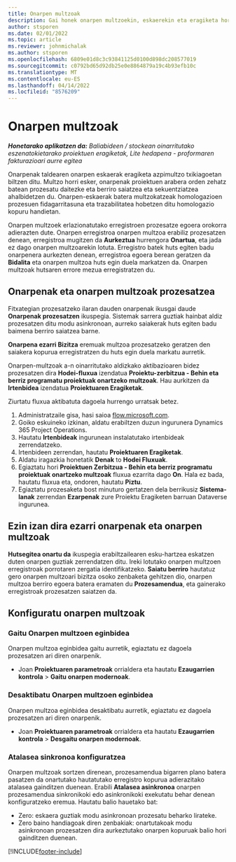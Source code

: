 ```yaml
---
title: Onarpen multzoak
description: Gai honek onarpen multzoekin, eskaerekin eta eragiketa horien azpimultzoekin nola lan egin azaltzen du.
author: stsporen
ms.date: 02/01/2022
ms.topic: article
ms.reviewer: johnmichalak
ms.author: stsporen
ms.openlocfilehash: 6809e01d8c3c93841125d0100d898dc208577019
ms.sourcegitcommit: c0792bd65d92db25e0e8864879a19c4b93efb10c
ms.translationtype: MT
ms.contentlocale: eu-ES
ms.lasthandoff: 04/14/2022
ms.locfileid: "8576209"
---
```

# <a name="approval-sets"></a>Onarpen multzoak

_**Honetarako aplikatzen da:** Baliabideen / stockean oinarritutako eszenatokietarako proiektuen eragiketak, Lite hedapena - proformaren fakturazioari aurre egitea_

Onarpenak taldearen onarpen eskaerak eragiketa azpimultzo txikiagoetan biltzen ditu. Multzo horri esker, onarpenak proiektuen arabera orden zehatz batean prozesatu daitezke eta berriro saiatzea eta sekuentziatzea ahalbidetzen du. Onarpen-eskaerak batera multzokatzeak homologazioen prozesuen fidagarritasuna eta trazabilitatea hobetzen ditu homologazio kopuru handietan.

Onarpen multzoek erlazionatutako erregistroen prozesatze egoera orokorra adierazten dute. Onarpen erregistroa onarpen multzoa erabiliz prozesatzen denean, erregistroa mugitzen da **Aurkeztua** hurrengora **Onartua**, eta jada ez dago onarpen multzoarekin lotuta. Erregistro batek huts egiten badu onarpenera aurkezten denean, erregistroa egoera berean geratzen da **Bidalita** eta onarpen multzoa huts egin duela markatzen da. Onarpen multzoak hutsaren errore mezua erregistratzen du.

## <a name="processing-approvals-and-approval-sets"></a>Onarpenak eta onarpen multzoak prozesatzea
Fitxategian prozesatzeko ilaran dauden onarpenak ikusgai daude **Onarpenak prozesatzen** ikuspegia. Sistemak sarrera guztiak hainbat aldiz prozesatzen ditu modu asinkronoan, aurreko saiakerak huts egiten badu baimena berriro saiatzea barne.

**Onarpena ezarri Bizitza** eremuak multzoa prozesatzeko geratzen den saiakera kopurua erregistratzen du huts egin duela markatu aurretik.

Onarpen-multzoak a-n oinarritutako aldizkako aktibazioaren bidez prozesatzen dira **Hodei-fluxua** izendatua **Proiektu-zerbitzua - Behin eta berriz programatu proiektuak onartzeko multzoak**. Hau aurkitzen da **Irtenbidea** izendatua **Proiektuaren Eragiketak**. 

Ziurtatu fluxua aktibatuta dagoela hurrengo urratsak betez.

1. Administratzaile gisa, hasi saioa [flow.microsoft.com](https://powerautomate.microsoft.com).
2. Goiko eskuineko izkinan, aldatu erabiltzen duzun ingurunera Dynamics 365 Project Operations.
3. Hautatu **Irtenbideak** ingurunean instalatutako irtenbideak zerrendatzeko.
4. Irtenbideen zerrendan, hautatu **Proiektuaren Eragiketak**.
5. Aldatu iragazkia honetatik **Denak** to **Hodei Fluxuak**.
6. Egiaztatu hori **Proiektuen Zerbitzua - Behin eta berriz programatu proiektuak onartzeko multzoak** fluxua ezarrita dago **On**. Hala ez bada, hautatu fluxua eta, ondoren, hautatu **Piztu**.
7. Egiaztatu prozesaketa bost minuturo gertatzen dela berrikusiz **Sistema-lanak** zerrendan **Ezarpenak** zure Proiektu Eragiketen barruan Dataverse ingurunea.

## <a name="failed-approvals-and-approval-sets"></a>Ezin izan dira ezarri onarpenak eta onarpen multzoak
**Hutsegitea onartu da** ikuspegia erabiltzailearen esku-hartzea eskatzen duten onarpen guztiak zerrendatzen ditu. Ireki lotutako onarpen multzoen erregistroak porrotaren zergatia identifikatzeko.
**Saiatu berriro** hautatuz gero onarpen multzoari bizitza osoko zenbaketa gehitzen dio, onarpen multzoa berriro egoera batera eramaten du **Prozesamendua**, eta gainerako erregistroak prozesatzen saiatzen da.

## <a name="configure-approval-sets"></a>Konfiguratu onarpen multzoak

### <a name="enable-the-approval-sets-feature"></a>Gaitu Onarpen multzoen eginbidea
Onarpen multzoa eginbidea gaitu aurretik, egiaztatu ez dagoela prozesatzen ari diren onarpenik.

- Joan **Proiektuaren parametroak** orrialdera eta hautatu **Ezaugarrien kontrola** > **Gaitu onarpen modernoak**.

### <a name="turn-off-the-approval-sets-feature"></a>Desaktibatu Onarpen multzoen eginbidea
Onarpen multzoa eginbidea desaktibatu aurretik, egiaztatu ez dagoela prozesatzen ari diren onarpenik.

- Joan **Proiektuaren parametroak** orrialdera eta hautatu **Ezaugarrien kontrola** > **Desgaitu onarpen modernoak**.

### <a name="configuring-the-asynchronous-threshold"></a>Atalasea sinkronoa konfiguratzea 
Onarpen multzoak sortzen direnean, prozesamendua bigarren plano batera pasatzen da onartutako hautatutako erregistro kopurua adierazitako atalasea gainditzen duenean. Erabili **Atalasea asinkronoa** onarpen prozesamendua sinkronikoki edo asinkronikoki exekutatu behar denean konfiguratzeko eremua. Hautatu balio hauetako bat:

  - Zero: eskaera guztiak modu asinkronoan prozesatu beharko lirateke. 
  - Zero baino handiagoak diren zenbakiak: onartutakoak modu asinkronoan prozesatzen dira aurkeztutako onarpen kopuruak balio hori gainditzen duenean.

[!INCLUDE[footer-include](../includes/footer-banner.md)]
